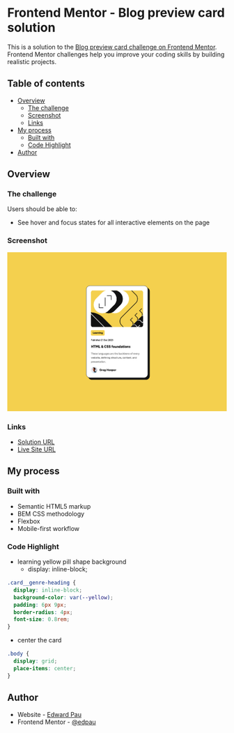 # Frontend Mentor - Blog preview card solution

This is a solution to the [Blog preview card challenge on Frontend Mentor](https://www.frontendmentor.io/challenges/blog-preview-card-ckPaj01IcS). Frontend Mentor challenges help you improve your coding skills by building realistic projects. 

## Table of contents

- [Overview](#overview)
  - [The challenge](#the-challenge)
  - [Screenshot](#screenshot)
  - [Links](#links)
- [My process](#my-process)
  - [Built with](#built-with)
  - [Code Highlight](#code-highlight)
- [Author](#author)

## Overview

### The challenge

Users should be able to:

- See hover and focus states for all interactive elements on the page

### Screenshot

![](./screenshot.png)


### Links

- [Solution URL](https://github.com/edpau/FM_Blog_preview_card)
- [Live Site URL](https://edpau.github.io/FM_Blog_preview_card/)

## My process

### Built with

- Semantic HTML5 markup
- BEM CSS methodology
- Flexbox
- Mobile-first workflow

### Code Highlight

- learning yellow pill shape background
  - display: inline-block;

```css
.card__genre-heading {
  display: inline-block;
  background-color: var(--yellow);
  padding: 6px 9px;
  border-radius: 4px;
  font-size: 0.8rem;
}
```

- center the card 
```css
.body {
  display: grid;
  place-items: center;
}
```

## Author

- Website - [Edward Pau](https://www.edpau.me)
- Frontend Mentor - [@edpau](https://www.frontendmentor.io/profile/edpau)
